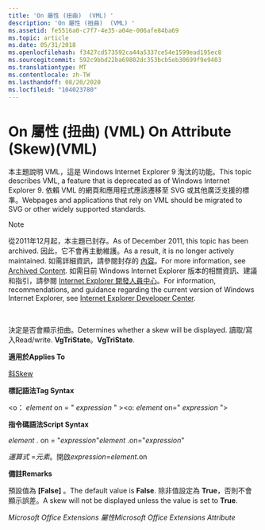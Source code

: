 ```yaml
---
title: 'On 屬性 (扭曲)  (VML) '
description: 'On 屬性 (扭曲)  (VML) '
ms.assetid: fe5516a0-c7f7-4e35-a04e-006afe84ba69
ms.topic: article
ms.date: 05/31/2018
ms.openlocfilehash: f3427cd573592ca44a5337ce54e1599ead195ec8
ms.sourcegitcommit: 592c9bbd22ba69802dc353bcb5eb30699f9e9403
ms.translationtype: MT
ms.contentlocale: zh-TW
ms.lasthandoff: 08/20/2020
ms.locfileid: "104023780"
---
```

# <a name="on-attribute-skewvml"></a><span data-ttu-id="d2f1c-103">On 屬性 (扭曲)  (VML) </span><span class="sxs-lookup"><span data-stu-id="d2f1c-103">On Attribute (Skew)(VML)</span></span>

<span data-ttu-id="d2f1c-104">本主題說明 VML，這是 Windows Internet Explorer 9 淘汰的功能。</span><span class="sxs-lookup"><span data-stu-id="d2f1c-104">This topic describes VML, a feature that is deprecated as of Windows Internet Explorer 9.</span></span> <span data-ttu-id="d2f1c-105">依賴 VML 的網頁和應用程式應該遷移至 SVG 或其他廣泛支援的標準。</span><span class="sxs-lookup"><span data-stu-id="d2f1c-105">Webpages and applications that rely on VML should be migrated to SVG or other widely supported standards.</span></span>

> [!Note]  
> <span data-ttu-id="d2f1c-106">從2011年12月起，本主題已封存。</span><span class="sxs-lookup"><span data-stu-id="d2f1c-106">As of December 2011, this topic has been archived.</span></span> <span data-ttu-id="d2f1c-107">因此，它不會再主動維護。</span><span class="sxs-lookup"><span data-stu-id="d2f1c-107">As a result, it is no longer actively maintained.</span></span> <span data-ttu-id="d2f1c-108">如需詳細資訊，請參閱封存的 [內容](/previous-versions/windows/internet-explorer/ie-developer/)。</span><span class="sxs-lookup"><span data-stu-id="d2f1c-108">For more information, see [Archived Content](/previous-versions/windows/internet-explorer/ie-developer/).</span></span> <span data-ttu-id="d2f1c-109">如需目前 Windows Internet Explorer 版本的相關資訊、建議和指引，請參閱 [Internet Explorer 開發人員中心](https://msdn.microsoft.com/ie/)。</span><span class="sxs-lookup"><span data-stu-id="d2f1c-109">For information, recommendations, and guidance regarding the current version of Windows Internet Explorer, see [Internet Explorer Developer Center](https://msdn.microsoft.com/ie/).</span></span>

 

<span data-ttu-id="d2f1c-110">決定是否會顯示扭曲。</span><span class="sxs-lookup"><span data-stu-id="d2f1c-110">Determines whether a skew will be displayed.</span></span> <span data-ttu-id="d2f1c-111">讀取/寫入</span><span class="sxs-lookup"><span data-stu-id="d2f1c-111">Read/write.</span></span> <span data-ttu-id="d2f1c-112">**VgTriState**。</span><span class="sxs-lookup"><span data-stu-id="d2f1c-112">**VgTriState**.</span></span>

<span data-ttu-id="d2f1c-113">**適用於**</span><span class="sxs-lookup"><span data-stu-id="d2f1c-113">**Applies To**</span></span>

[<span data-ttu-id="d2f1c-114">斜</span><span class="sxs-lookup"><span data-stu-id="d2f1c-114">Skew</span></span>](msdn-online-vml-skew-element.md)

<span data-ttu-id="d2f1c-115">**標記語法**</span><span class="sxs-lookup"><span data-stu-id="d2f1c-115">**Tag Syntax**</span></span>

<span data-ttu-id="d2f1c-116"><o： *element* on = " *expression* " ></span><span class="sxs-lookup"><span data-stu-id="d2f1c-116"><o: *element* on=" *expression* "></span></span>

<span data-ttu-id="d2f1c-117">**指令碼語法**</span><span class="sxs-lookup"><span data-stu-id="d2f1c-117">**Script Syntax**</span></span>

<span data-ttu-id="d2f1c-118">*element* . on = "*expression*"</span><span class="sxs-lookup"><span data-stu-id="d2f1c-118">*element* .on="*expression*"</span></span>

<span data-ttu-id="d2f1c-119">*運算式* =*元素*。開啟</span><span class="sxs-lookup"><span data-stu-id="d2f1c-119">*expression*=*element*.on</span></span>

<span data-ttu-id="d2f1c-120">**備註**</span><span class="sxs-lookup"><span data-stu-id="d2f1c-120">**Remarks**</span></span>

<span data-ttu-id="d2f1c-121">預設值為 **[False]** 。</span><span class="sxs-lookup"><span data-stu-id="d2f1c-121">The default value is **False**.</span></span> <span data-ttu-id="d2f1c-122">除非值設定為 **True**，否則不會顯示誤差。</span><span class="sxs-lookup"><span data-stu-id="d2f1c-122">A skew will not be displayed unless the value is set to **True**.</span></span>

<span data-ttu-id="d2f1c-123">*Microsoft Office Extensions 屬性*</span><span class="sxs-lookup"><span data-stu-id="d2f1c-123">*Microsoft Office Extensions Attribute*</span></span>

 

 